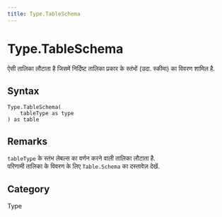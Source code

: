 ```yaml
---
title: Type.TableSchema
---
```


# Type.TableSchema


ऐसी तालिका लौटाता है जिसमें निर्दिष्ट तालिका प्रकार के स्तंभों (उदा. स्कीमा) का विवरण शामिल है.


## Syntax

```powerquery
Type.TableSchema(
    tableType as type
) as table
```


## Remarks

<code>tableType</code> के स्तंभ लेबल्स का वर्णन करने वाली तालिका लौटाता है.<br />परिणामी तालिका के विवरण के लिए <code>Table.Schema</code> का दस्तावेज़ देखें.<br />



## Category
Type
